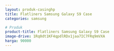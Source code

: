 ```yaml
---
layout: produk-casinghp
title: Flatliners Samsung Galaxy S9 Case
categories: samsung

# Produk
product-title: Flatliners Samsung Galaxy S9 Case
image-drive: 1Rq0dt1KF4qpdlRDx1jaa7IC7FRq9mVXA
harga: 90000
---
```

